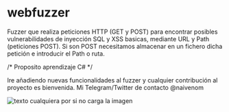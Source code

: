 # webfuzzer
Fuzzer que realiza peticiones HTTP (GET y POST) para encontrar posibles vulnerabilidades de inyección SQL y XSS basicas, mediante URL y Path (peticiones POST). Si son POST necesitamos almacenar en un fichero dicha petición e introducir el Path o ruta. 

/* Proposito aprendizaje C# */

Ire añadiendo nuevas funcionalidades al fuzzer y cualquier contribución al proyecto es bienvenida. Mi Telegram/Twitter de contacto @naivenom

![texto cualquiera por si no carga la imagen](https://github.com/naivenom/sqlfuzzer/blob/master/Captura.PNG)
